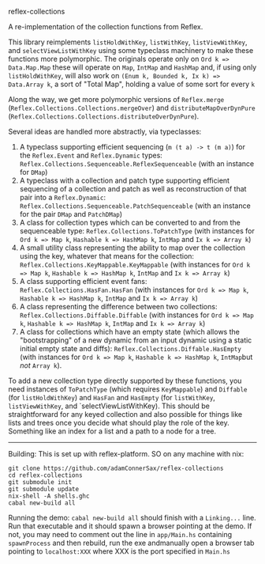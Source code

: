 reflex-collections

A re-implementation of the collection functions from Reflex.  

This library reimplements `listHoldWithKey`, `listWithKey`, `listViewWithKey`, and `selectViewListWithKey` using some typeclass machinery to make these functions
more polymorphic.  The originals operate only on `Ord k => Data.Map.Map` these will operate on `Map`, `IntMap` and `HashMap` and, if using only `listHoldWithKey`, will also 
work on `(Enum k, Bounded k, Ix k) => Data.Array k`, a sort of "Total Map", holding a value of some sort for every `k`

Along the way, we get more polymorphic versions of `Reflex.merge` (`Reflex.Collections.Collections.mergeOver`) and `distributeMapOverDynPure` (`Reflex.Collections.Collections.distributeOverDynPure`).

Several ideas are handled more abstractly, via typeclasses:

1. A typeclass supporting efficient sequencing (`m (t a) -> t (m a)`) for the `Reflex.Event` and `Reflex.Dynamic` types: `Reflex.Collections.Sequenceable.ReflexSequenceable` (with an instance for `DMap`)
2. A typeclass with a collection and patch type supporting efficient sequencing of a collection and patch as well as reconstruction of that pair into a `Reflex.Dynamic`: `Reflex.Collections.Sequenceable.PatchSequenceable` (with an instance for the pair `DMap` and `PatchDMap`)
3. A class for collection types which can be converted to and from the sequenceable type: `Reflex.Collections.ToPatchType` (with instances for `Ord k => Map k`, `Hashable k => HashMap k`, `IntMap` and `Ix k => Array k`)
4. A small utility class representing the ability to map over the collection using the key, whatever that means for the collection: `Reflex.Collections.KeyMappable.KeyMappable` (with instances for `Ord k => Map k`, `Hashable k => HashMap k`, `IntMap` and `Ix k => Array k`)
5. A class supporting efficient event fans: `Reflex.Collections.HasFan.HasFan` (with instances for `Ord k => Map k`, `Hashable k => HashMap k`, `IntMap` and `Ix k => Array k`)
6. A class representing the difference between two collections: `Reflex.Collections.Diffable.Diffable` (with instances for `Ord k => Map k`, `Hashable k => HashMap k`, `IntMap` and `Ix k => Array k`)
7. A class for collections which have an empty state (which allows the "bootstrapping" of a new dynamic from an input dynamic using a static initial empty state and diffs): `Reflex.Collections.Diffable.HasEmpty` (with instances for `Ord k => Map k`, `Hashable k => HashMap k`, `IntMap`but *not* `Array k`).

To add a new collection type directly supported by these functions, you need instances of `ToPatchType` (which requires `KeyMappable`) and `Diffable` (for `listHoldWithKey`) and `HasFan` and `HasEmpty` (for `listWithKey`, `listViewWithKey`, and `selectViewListWithKey).  This should be straightforward for any keyed collection and also possible for things like lists and trees once you decide what should play the role of the key. Something like an index for a list and a path to a node for a tree.

----

Building:
This is set up with reflex-platform. SO on any machine with nix:
```
git clone https://github.com/adamConnerSax/reflex-collections
cd reflex-collections
git submodule init
git submodule update
nix-shell -A shells.ghc
cabal new-build all
```

Running the demo:
`cabal new-build all` should finish with a `Linking...` line.  Run that executable and it should spawn a browser pointing at the demo.  If not, you may need to comment out the line in
`app/Main.hs` containing `spawnProcess` and then rebuild, run the exe andmanually open a browser tab pointing to `localhost:XXX` where XXX is the port specified in `Main.hs`



